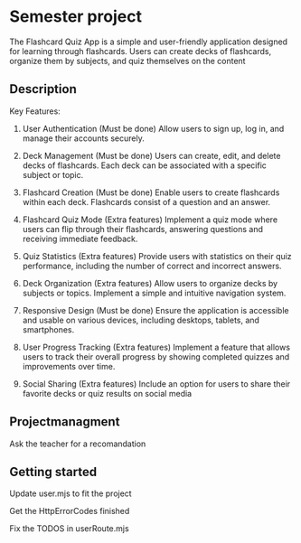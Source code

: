 # Semester project
The Flashcard Quiz App is a simple and user-friendly application designed for learning through flashcards.
Users can create decks of flashcards, organize them by subjects, and quiz themselves on the content

## Description
Key Features:
1. User Authentication (Must be done)
Allow users to sign up, log in, and manage their accounts securely.

2. Deck Management (Must be done)
Users can create, edit, and delete decks of flashcards. Each deck can be associated with a specific subject or topic.

3. Flashcard Creation (Must be done)
Enable users to create flashcards within each deck. Flashcards consist of a question and an answer.

4. Flashcard Quiz Mode (Extra features)
Implement a quiz mode where users can flip through their flashcards, answering questions and receiving immediate feedback.

5. Quiz Statistics (Extra features)
Provide users with statistics on their quiz performance, including the number of correct and incorrect answers.

6. Deck Organization (Extra features)
Allow users to organize decks by subjects or topics. Implement a simple and intuitive navigation system.

7. Responsive Design (Must be done)
Ensure the application is accessible and usable on various devices, including desktops, tablets, and smartphones.

8. User Progress Tracking (Extra features)
Implement a feature that allows users to track their overall progress by showing completed quizzes and improvements over time.

9. Social Sharing (Extra features)
Include an option for users to share their favorite decks or quiz results on social media

## Projectmanagment
Ask the teacher for a recomandation

## Getting started
Update user.mjs to fit the project

Get the HttpErrorCodes finished

Fix the TODOS in userRoute.mjs



